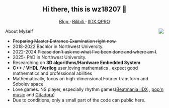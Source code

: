 <h2 align="center">Hi there, this is wz18207 👋</h2>

<p align="center">
  <a href="https://wz18207.github.io/">
  Blog
  </a>
  ·
  <a href="https://space.bilibili.com/381291245">
  Bilibili
  </a>
  ·
  <a href="https://image.xepher.fun/assets/profile/Qp-ro.png">
  IIDX QPRO
  </a>
</p>

<img align="right" src="https://github-readme-stats.vercel.app/api?username=wz18207&show_icons=true&hide_border=true&theme=dark"/>


About Myself
- ~~Preparing Master Entrance Examination right now.~~ 
- 2018-2022 Bachlor in Northwest University.
- 2022-2024 ~~Please don't ask me what I've been done and where am I~~.
- 2025- PhD in Northwest University.
- Researching on **3D  algorithms/Hardware Embedded System**
-  **C++** / **VHDL** /**Verilog** user,loving mathematics , expect good mathematics and professional abilities
- Mathematically, focus on high-dimensional Fourier transform and Sobolev space.
- Love games. NS player, especially rhythm games([Beatmania IIDX](https://remywiki.com/Beatmania_IIDX_Information) , [pop'n music](https://remywiki.com/Pop%27n_music_Information) and [Gitadora](https://remywiki.com/GITADORA_Information))
- Due to conditions, only a small part of the code can public here.


